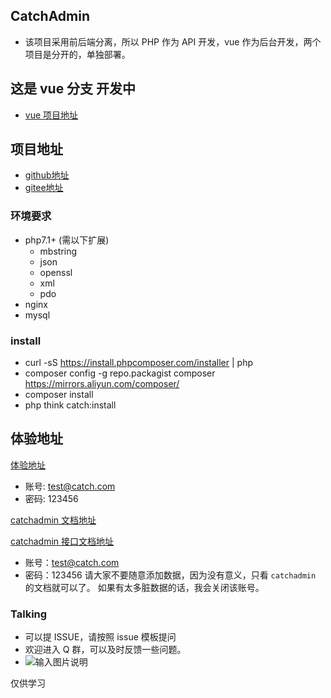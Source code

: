 ## CatchAdmin
- 该项目采用前后端分离，所以 PHP 作为 API 开发，vue 作为后台开发，两个项目是分开的，单独部署。
## 这是 vue 分支 开发中
- [vue 项目地址](https://github.com/yanwenwu/catch-admin-vue)

## 项目地址
- [github地址](https://github.com/yanwenwu/catch-admin)
- [gitee地址](https://gitee.com/jaguarjack/catchAdmin)

### 环境要求
- php7.1+ (需以下扩展)
    - mbstring
    - json
    - openssl
    - xml
    - pdo
- nginx
- mysql

### install
- curl -sS https://install.phpcomposer.com/installer | php
- composer config -g repo.packagist composer https://mirrors.aliyun.com/composer/
- composer install
- php think catch:install 

## 体验地址

[体验地址](http://vue.catchadmin.com)
- 账号: test@catch.com 
- 密码: 123456

[catchadmin 文档地址](http://doc.catchadmin.com)

[catchadmin 接口文档地址](http://apidoc.catchadmin.com)
- 账号：test@catch.com
- 密码：123456
请大家不要随意添加数据，因为没有意义，只看 `catchadmin` 的文档就可以了。
如果有太多脏数据的话，我会关闭该账号。

### Talking
- 可以提 ISSUE，请按照 issue 模板提问
- 欢迎进入 Q 群，可以及时反馈一些问题。
- ![输入图片说明](https://images.gitee.com/uploads/images/2018/1219/110300_0257b6c0_810218.jpeg "微信图片_20181219105915.jpg")

仅供学习


